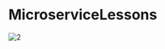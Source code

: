 # MicroserviceLessons
![2](https://user-images.githubusercontent.com/46678087/186025174-d9959f3f-e2c8-495c-aa64-c9438e07037b.png)
